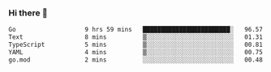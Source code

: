 ### Hi there 👋

<!--
**yeya24/yeya24** is a ✨ _special_ ✨ repository because its `README.md` (this file) appears on your GitHub profile.

Here are some ideas to get you started:

- 🔭 I’m currently working on ...
- 🌱 I’m currently learning ...
- 👯 I’m looking to collaborate on ...
- 🤔 I’m looking for help with ...
- 💬 Ask me about ...
- 📫 How to reach me: ...
- 😄 Pronouns: ...
- ⚡ Fun fact: ...
-->

<!--START_SECTION:waka-->

```txt
Go                   9 hrs 59 mins   ████████████████████████░   96.57 %
Text                 8 mins          ▒░░░░░░░░░░░░░░░░░░░░░░░░   01.31 %
TypeScript           5 mins          ▒░░░░░░░░░░░░░░░░░░░░░░░░   00.81 %
YAML                 4 mins          ▒░░░░░░░░░░░░░░░░░░░░░░░░   00.75 %
go.mod               2 mins          ░░░░░░░░░░░░░░░░░░░░░░░░░   00.48 %
```

<!--END_SECTION:waka-->
